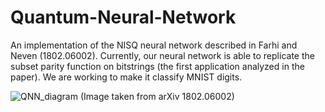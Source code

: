 # Quantum-Neural-Network
An implementation of the NISQ neural network described in Farhi and Neven (1802.06002). 
Currently, our neural network is able to replicate the subset parity function on bitstrings (the first application analyzed in the paper). We are working to make it classify MNIST digits.

![QNN_diagram](https://user-images.githubusercontent.com/20964090/55030073-c8a7bb80-4fc8-11e9-809e-e738ddf7d4e7.png)
(Image taken from arXiv 1802.06002)
